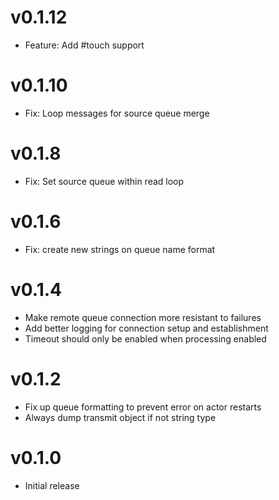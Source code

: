 # v0.1.12
* Feature: Add #touch support

# v0.1.10
* Fix: Loop messages for source queue merge

# v0.1.8
* Fix: Set source queue within read loop

# v0.1.6
* Fix: create new strings on queue name format

# v0.1.4
* Make remote queue connection more resistant to failures
* Add better logging for connection setup and establishment
* Timeout should only be enabled when processing enabled

# v0.1.2
* Fix up queue formatting to prevent error on actor restarts
* Always dump transmit object if not string type

# v0.1.0
* Initial release
